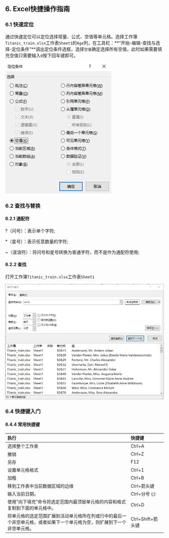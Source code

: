## 6. Excel快捷操作指南

### 6.1 快速定位

通过快速定位可以定位选择常量、公式、空值等单元格。选择工作簿`Titanic_train.xlsx`工作表`Sheet1`的`Age`列，在工具栏：**“开始-编辑-查找与选择-定位条件”**调出定位条件选框，选择`空值`确定选择所有空值，此时如果需要填充空值只需要输入`0`按下回车键即可。



![image-20210808160522823](images/image-20210808160522823.png)

### 6.2 查找与替换

#### 6.2.1 通配符

?（问号）：表示单个字符;

*（星号）：表示任意数量的字符;

~（波浪符）：将问号和星号转换为普通字符，而不是作为通配符使用;

#### 6.2.2 查找

打开工作簿`Titanic_train.xlsx`工作表`Sheet1`

![image-20210808161936079](images/image-20210808161936079.png)



### 6.4 快捷键入门

#### 6.4.4 常用快捷键

| **执行**                                                     | **快捷键**        |
| :----------------------------------------------------------- | :---------------- |
| 选择整个工作表                                               | Ctrl+A            |
| 撤销                                                         | Ctrl+Z            |
| 另存                                                         | F12               |
| 设置单元格格式                                               | Ctrl+1            |
| 加粗                                                         | Ctrl+B            |
| 移到工作表中当前数据区域的边缘                               | Ctrl+箭头键       |
| 输入当前日期。                                               | Ctrl+分号 (;)     |
| 使用“向下填充”命令将选定范围内最顶层单元格的内容和格式复制到下面的单元格中。 | Ctrl+D            |
| 将单元格的选定范围扩展到活动单元格所在列或行中的最后一个非空单元格，或者如果下一个单元格为空，则扩展到下一个非空单元格。 | Ctrl+Shift+箭头键 |

